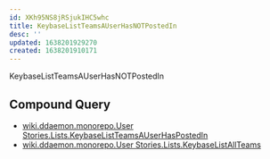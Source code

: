 ```yaml
---
id: XKh95NS8jRSjukIHC5whc
title: KeybaseListTeamsAUserHasNOTPostedIn
desc: ''
updated: 1638201929270
created: 1638201910171
---
```


KeybaseListTeamsAUserHasNOTPostedIn

## Compound Query

* [wiki.ddaemon.monorepo.User Stories.Lists.KeybaseListTeamsAUserHasPostedIn](KeybaseListTeamsAUserHasPostedIn.md)
* [wiki.ddaemon.monorepo.User Stories.Lists.KeybaseListAllTeams](KeybaseListAllTeams.md)
